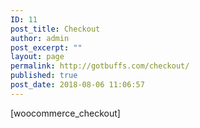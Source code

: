 ```yaml
---
ID: 11
post_title: Checkout
author: admin
post_excerpt: ""
layout: page
permalink: http://gotbuffs.com/checkout/
published: true
post_date: 2018-08-06 11:06:57
---
```

[woocommerce_checkout]